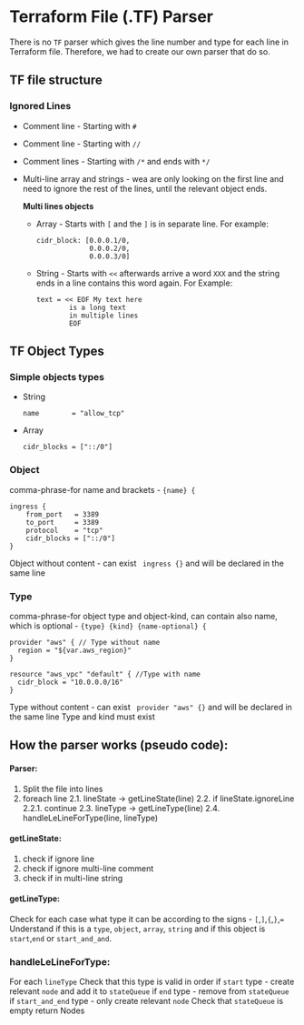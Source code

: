 # Terraform File (.TF) Parser

There is no `TF` parser which gives the line number and type for each line in Terraform file.
Therefore, we had to create our own parser that do so.

## TF file structure

### Ignored Lines
* Comment line - Starting with `#`
* Comment line - Starting with `//`
* Comment lines - Starting with `/*` and ends with `*/`
* Multi-line array and strings - wea are only looking on the first line and need to ignore the rest of the lines, until the relevant object ends.

    **Multi lines objects**
    * Array - Starts with `[` and the `]` is in separate line.
        For example:
        ```
        cidr_block: [0.0.0.1/0,
                     0.0.0.2/0,
                     0.0.0.3/0]
        ```
    * String - Starts with `<<` afterwards arrive a word `XXX` and the string ends in a line contains this word again.
    For Example:
        ```
        text = << EOF My text here
                is a long text
                in multiple lines
                EOF
        ```
        
## TF Object Types

### Simple objects types
* String
    ```
    name        = "allow_tcp"
    ```
* Array
    ```
    cidr_blocks = ["::/0"]
    ```

### Object
comma-phrase-for name and brackets - `{name} {`
```
ingress {
    from_port   = 3389
    to_port     = 3389
    protocol    = "tcp"
    cidr_blocks = ["::/0"]
}
```

Object without content - can exist ` ingress {}` and will be declared in the same line
    
### Type
comma-phrase-for object type and object-kind, can contain also name, which is optional - `{type} {kind} {name-optional} {`
```
provider "aws" { // Type without name
  region = "${var.aws_region}"
}

resource "aws_vpc" "default" { //Type with name
  cidr_block = "10.0.0.0/16"
}
```

Type without content - can exist ` provider "aws" {}` and will be declared in the same line
Type and kind must exist


## How the parser works (pseudo code):

#### Parser:
1. Split the file into lines
2. foreach line
    2.1. lineState -> getLineState(line)
    2.2. if lineState.ignoreLine
        2.2.1. continue
    2.3. lineType -> getLineType(line)
    2.4. handleLeLineForType(line, lineType)

#### getLineState: 
1. check if ignore line
2. check if ignore multi-line comment
3. check if in multi-line string

#### getLineType:
Check for each case what type it can be according to the signs - `[`,`]`,`{`,`}`,`=`
Understand if this is a `type`, `object`, `array`, `string` and if this object is `start`,`end` or `start_and_and`.

### handleLeLineForType:
For each `lineType`
    Check that this type is valid in order
    if `start` type - create relevant `node` and add it to `stateQueue`
    if `end` type - remove from `stateQueue`
    if `start_and_end` type - only create relevant `node`
Check that `stateQueue` is empty
return Nodes
